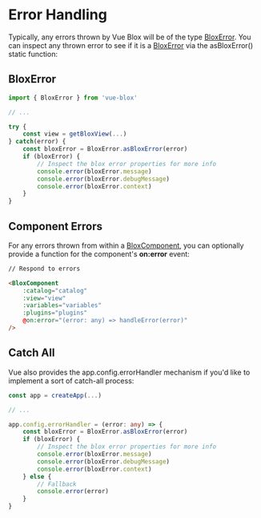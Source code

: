 # Error Handling

Typically, any errors thrown by Vue Blox will be of the type [BloxError](/docs/api/classes/blox-error). You can inspect any thrown error to see if it is a [BloxError](/docs/api/classes/blox-error) via the asBloxError() static function:

## BloxError

```ts
import { BloxError } from 'vue-blox'

// ...

try {
	const view = getBloxView(...)
} catch(error) {
	const bloxError = BloxError.asBloxError(error)
	if (bloxError) {
		// Inspect the blox error properties for more info
		console.error(bloxError.message)
		console.error(bloxError.debugMessage)
		console.error(bloxError.context)
	}
}
```

## Component Errors

For any errors thrown from within a [BloxComponent](/docs/api/components/blox-component), you can optionally provide a function for the component's **on:error** event:


```html
// Respond to errors

<BloxComponent
	:catalog="catalog"
	:view="view"
	:variables="variables"
	:plugins="plugins"
	@on:error="(error: any) => handleError(error)"
/>
```

## Catch All

Vue also provides the app.config.errorHandler mechanism if you'd like to implement a sort of catch-all process:

```ts
const app = createApp(...)

// ...

app.config.errorHandler = (error: any) => {
	const bloxError = BloxError.asBloxError(error)
	if (bloxError) {
		// Inspect the blox error properties for more info
		console.error(bloxError.message)
		console.error(bloxError.debugMessage)
		console.error(bloxError.context)
	} else {
		// Fallback
		console.error(error)
	}
}
```